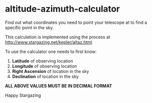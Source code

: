 # altitude-azimuth-calculator
Find out what coordinates you need to point your telescope at to find a specific point in the sky.

This calculation is implemented using the process at http://www.stargazing.net/kepler/altaz.html

To use the calculator one needs to first know:
1. **Latitude** of observing location
2. **Longitude** of observing location
3. **Right Ascension** of location in the sky
4. **Declination** of location in the sky

**ALL ABOVE VALUES MUST BE IN DECIMAL FORMAT**

Happy Stargazing
